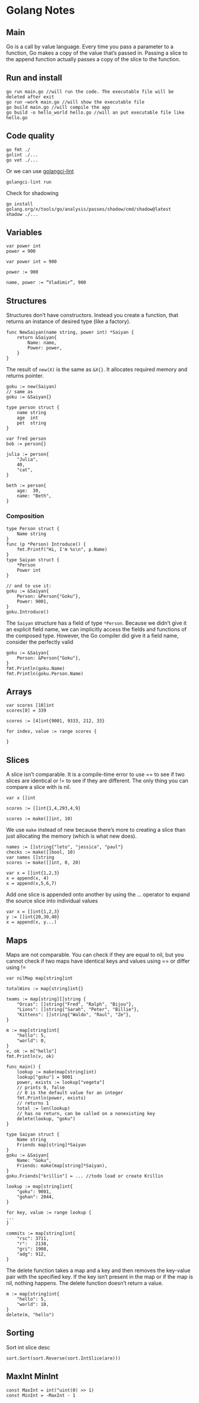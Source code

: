 # Golang Notes

## Main
Go is a call by value language. Every time you pass a parameter to a function, Go makes a copy of the value that’s passed in. Passing a slice to the append function actually passes a copy of the slice to the function.

## Run and install
```shell
go run main.go //will run the code. The executable file will be deleted after exit
go run —work main.go //will show the executable file
go build main.go //will compile the app
go build -o hello_world hello.go //will an put executable file like hello.go
```

## Code quality
```shell
go fmt ./
golint ./...
go vet ./...
```
Or we can use [golangci-lint](https://golangci-lint.run/usage/install/)
```shell
golangci-lint run
```
Check for shadowing
```shell
go install golang.org/x/tools/go/analysis/passes/shadow/cmd/shadow@latest
shadow ./...
```

## Variables
```golang
var power int
power = 900 
```
```golang
var power int = 900
```
```golang
power := 900
```
```golang
name, power := “Vladimir”, 900
```

## Structures
Structures don’t have constructors.
Instead you create a function, that returns an instance of desired type (like a factory). 

```golang
func NewSaiyan(name string, power int) *Saiyan {
	return &Saiyan{
		Name: name,
		Power: power,
	}
}
```

The result of `new(X)` is the same as `&X{}`. It allocates required memory and returns pointer.

```golang
goku := new(Saiyan)
// same as
goku := &Saiyan{}
```

```golang
type person struct {
	name string
	age  int
	pet  string
}

var fred person
bob := person{}
```
```golang
julia := person{
	"Julia",
	40,
	"cat",
}

beth := person{
	age:  30,
	name: "Beth",
}
```

### Composition
```golang
type Person struct {
	Name string
}
func (p *Person) Introduce() {
	fmt.Printf("Hi, I'm %s\n", p.Name)
}
type Saiyan struct {
	*Person
	Power int
}

// and to use it:
goku := &Saiyan{
	Person: &Person{"Goku"},
	Power: 9001,
}
goku.Introduce()
```

The `Saiyan` structure has a field of type `*Person`. Because we didn’t give it an explicit field name, we can implicitly
access the fields and functions of the composed type. However, the Go compiler did give it a field name, consider the
perfectly valid
```golang
goku := &Saiyan{
	Person: &Person{"Goku"},
}
fmt.Println(goku.Name)
fmt.Println(goku.Person.Name)
```

## Arrays
```golang
var scores [10]int
scores[0] = 339
```
```golang
scores := [4]int{9001, 9333, 212, 33}
```
```golang
for index, value := range scores {

}
```

## Slices
A slice isn’t comparable. It is a compile-time error to use == to see if two slices are identical or != to see if they are different. The only thing you can compare a slice with is nil.
```golang
var x []int
```
```golang
scores := []int{1,4,293,4,9}
```
```golang
scores := make([]int, 10)
```
We use `make` instead of new because there’s more to creating a slice than just allocating the memory (which is what new does).

```golang
names := []string{"leto", "jessica", "paul"}
checks := make([]bool, 10)
var names []string
scores := make([]int, 0, 20)
```
```golang
var x = []int{1,2,3}
x = append(x, 4)
x = append(x,5,6,7)
```
Add one slice is appended onto another by using the … operator to expand the source slice into individual values
```golang
var x = []int{1,2,3}
y := []int{20,30,40}
x = append(x, y...)
```

## Maps
Maps are not comparable. You can check if they are equal to nil, but you cannot check if two maps have identical keys and values using == or differ using !=
```golang
var nilMap map[string]int
```
```golang
totalWins := map[string]int{}
```
```golang
teams := map[string][]string {
	"Orcas": []string{"Fred", "Ralph", "Bijou"},
	"Lions": []string{"Sarah", "Peter", "Billie"},
	"Kittens": []string{"Waldo", "Raul", "Ze"},
}
```
```golang
m := map[string]int{
	"hello": 5,
	"world": 0,
}
v, ok := m["hello"]
fmt.Println(v, ok)
```
```golang
func main() {
	lookup := make(map[string]int)
	lookup["goku"] = 9001
	power, exists := lookup["vegeta"]
	// prints 0, false
	// 0 is the default value for an integer
	fmt.Println(power, exists)
	// returns 1
	total := len(lookup)
	// has no return, can be called on a nonexisting key
	delete(lookup, "goku")
}
```

```golang
type Saiyan struct {
	Name string
	Friends map[string]*Saiyan
}
goku := &Saiyan{
	Name: "Goku",
	Friends: make(map[string]*Saiyan),
}
goku.Friends["krillin"] = ... //todo load or create Krillin
```
```golang
lookup := map[string]int{
	"goku": 9001,
	"gohan": 2044,
}
```
```golang
for key, value := range lookup {
...
}
```
```golang
commits := map[string]int{
    "rsc": 3711,
    "r":   2138,
    "gri": 1908,
    "adg": 912,
}
```
The delete function takes a map and a key and then removes the key-value pair with the specified key. If the key isn’t present in the map or if the map is nil, nothing happens. The delete function doesn’t return a value.
```golang
m := map[string]int{
	"hello": 5,
	"world": 10,
}
delete(m, "hello")
```

## Sorting
Sort int slice desc
```golang
sort.Sort(sort.Reverse(sort.IntSlice(are)))
```

## MaxInt MinInt
```golang
const MaxInt = int(^uint(0) >> 1)
const MinInt = -MaxInt - 1
```